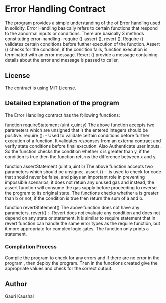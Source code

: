 # Error Handling Contract
The program provides a simple understanding of the of Error handling used in solidity. Error Handling basically refers to certain functions that respond to the abnormal inputs or conditions. There are basically 3 methods constituting error-handling- require (), assert (), revert (). 
Require () validates certain conditions before further execution of the function.
Assert () checks for the condition, if the condition fails, function execution is terminated with an error message.
Revert () provide a message containing details about the error and message is passed to caller.	
## License
The contract is using MIT License.
## Detailed Explanation of the program
The Error Handling contract has the following functions:

function requireStatement (uint x,uint y) 
The above function accepts two parameters which are unsigned that is the entered integers should be positive.
require (): - Used to validate certain conditions before further execution of a function. It validates responses from an externa contract and verify 
state conditions before final execution. Also Authenticate user inputs.
So the function checks the condition whether x is greater than y, if the condition is true then the function returns the difference between x and y.

function assertStatement (uint a,uint b)
The above function accepts two parameters which should be unsigned.
assert () :- is used to check for code that should never be false, and plays an important role in preventing impossible scenarios, 
it does not return any unused gas and instead, the assert function will consume the gas supply before proceeding to reverse the program to its original state.
The functions checks whether a is greater than b or not, if the condition is true then return the sum of a and b.

function revertStatement()
The above function does not have any parameters.
revert() :- Revert does not evaluate any condition and does not depend on any state or statement. It is similar to require statement that in revert function 
can handle the same error types as the require function, but it more appropriate for complex logic gates.
The function only prints a statement.

### Compilation Process
Compile the program to check for any errors and if there are no error in the program , then deploy the program.
Then in the functions created give the appropriate values and check for the correct output.

## Author
Gauri Kaushal
